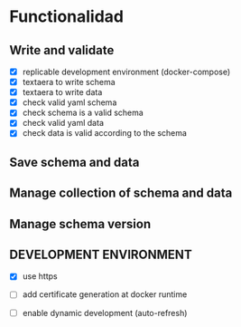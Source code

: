 
# Functionalidad

## Write and validate

  - [x] replicable development environment (docker-compose)
  - [x] textaera to write schema
  - [x] textaera to write data
  - [x] check valid yaml schema
  - [x] check schema is a valid schema
  - [x] check valid yaml data
  - [x] check data is valid according to the schema

## Save schema and data

## Manage collection of schema and data

## Manage schema version

## DEVELOPMENT ENVIRONMENT

  - [x] use https
  - [ ] add certificate generation at docker runtime
  - [ ] enable dynamic development (auto-refresh)

